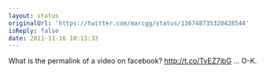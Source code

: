 ```yaml
---
layout: status
originalUrl: 'https://twitter.com/marcgg/status/136748735320428544'
isReply: false
date: 2011-11-16 10:13:33
---
```


What is the permalink of a video on facebook? http://t.co/TvEZ7jbG ... O-K.
